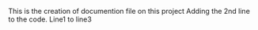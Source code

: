 This is the creation of documention file on this project
Adding the 2nd line to the code.
Line1 to line3
